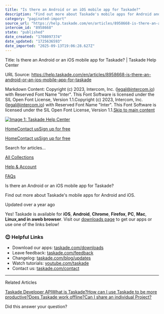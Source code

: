 ```yaml
---
title: "Is there an Android or an iOS mobile app for Taskade?"
description: "Find out more about Taskade's mobile apps for Android and iOS."
category: "paginated-import"
source_url: "https://help.taskade.com/en/articles/8958668-is-there-an-android-or-an-ios-mobile-app-for-taskade"
intercom_id: "8958668"
state: "published"
date_created: "1708097374"
date_updated: "1725636593"
date_imported: "2025-09-13T19:06:28.627Z"
---
```


Title: Is there an Android or an iOS mobile app for Taskade? | Taskade Help Center

URL Source: https://help.taskade.com/en/articles/8958668-is-there-an-android-or-an-ios-mobile-app-for-taskade

Markdown Content:
Copyright (c) 2023, Intercom, Inc. (legal@intercom.io) with Reserved Font Name "Inter". This Font Software is licensed under the SIL Open Font License, Version 1.1.Copyright (c) 2023, Intercom, Inc. (legal@intercom.io) with Reserved Font Name "Inter". This Font Software is licensed under the SIL Open Font License, Version 1.1.[Skip to main content](https://help.taskade.com/en/articles/8958668-is-there-an-android-or-an-ios-mobile-app-for-taskade#main-content)

[![Image 1: Taskade Help Center](https://downloads.intercomcdn.com/i/o/490280/d14603621e78c833c2d0e66f/2d1230f35f3009fff25b2989e93312a5.png)](https://help.taskade.com/en/)

[Home](https://www.taskade.com/)[Contact us](https://www.taskade.com/contact)[Sign up for free](https://www.taskade.com/signup)

[Home](https://www.taskade.com/)[Contact us](https://www.taskade.com/contact)[Sign up for free](https://www.taskade.com/signup)

Search for articles...

[All Collections](https://help.taskade.com/en/)

[Help & Account](https://help.taskade.com/en/collections/8400891-help-account)

[FAQs](https://help.taskade.com/en/collections/8400898-faqs)

Is there an Android or an iOS mobile app for Taskade?

Find out more about Taskade's mobile apps for Android and iOS.

Updated over a year ago

Yes! Taskade is available for **iOS**, **Android**, **Chrome**, **Firefox**, **PC**, **Mac**, **Linux,**and in a**web browser**. Visit our [downloads page](https://www.taskade.com/downloads) to get our apps or use one of the links below!

### 😊 Helpful Links

*   Download our apps: [taskade.com/downloads](https://taskade.com/downloads) 
*   Leave feedback: [taskade.com/feedback](https://taskade.com/feedback) 
*   Changelog: [taskade.com/blog/updates](https://taskade.com/blog/updates) 
*   Watch tutorials: [youtube.com/taskade](https://youtube.com/taskade) 
*   Contact us: [taskade.com/contact](https://taskade.com/contact) 

* * *

Related Articles

[Taskade Developer API](https://help.taskade.com/en/articles/8958531-taskade-developer-api)[What is Taskade?](https://help.taskade.com/en/articles/8958642-what-is-taskade)[How can I use Taskade to be more productive?](https://help.taskade.com/en/articles/8958648-how-can-i-use-taskade-to-be-more-productive)[Does Taskade work offline?](https://help.taskade.com/en/articles/8958650-does-taskade-work-offline)[Can I share an individual Project?](https://help.taskade.com/en/articles/8958657-can-i-share-an-individual-project)

Did this answer your question?
